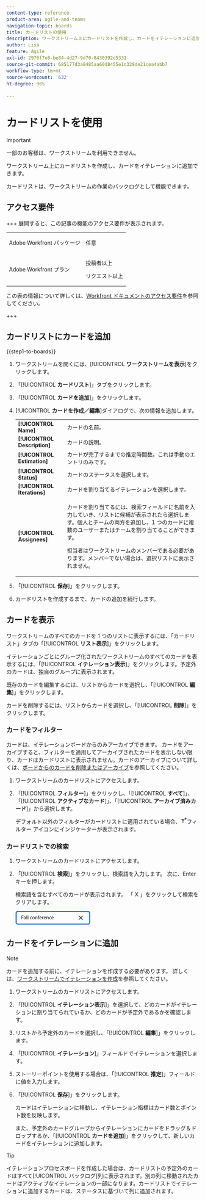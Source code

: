 ```yaml
---
content-type: reference
product-area: agile-and-teams
navigation-topic: boards
title: カードリストの使用
description: ワークストリーム上にカードリストを作成し、カードをイテレーションに追加できます。
author: Lisa
feature: Agile
exl-id: 2976f7e8-be84-4d27-9d70-8430392d5331
source-git-commit: 685177d3a8485aa60d8455e1c329de21cea4abb7
workflow-type: tm+mt
source-wordcount: '632'
ht-degree: 96%

---
```


# カードリストを使用

>[!IMPORTANT]
>
>一部のお客様は、ワークストリームを利用できません。

ワークストリーム上にカードリストを作成し、カードをイテレーションに追加できます。

カードリストは、ワークストリームの作業のバックログとして機能できます。

## アクセス要件

+++ 展開すると、この記事の機能のアクセス要件が表示されます。

<table style="table-layout:auto"> 
 <col> 
 <col> 
 <tbody> 
  <tr> 
   <td role="rowheader">Adobe Workfront パッケージ</td> 
   <td> <p>任意</p> </td> 
  </tr> 
  <tr> 
   <td role="rowheader">Adobe Workfront プラン</td> 
   <td> 
   <p>投稿者以上</p> 
   <p>リクエスト以上</p>
   </td> 
  </tr> 
 </tbody> 
</table>

この表の情報について詳しくは、[Workfront ドキュメントのアクセス要件](/help/quicksilver/administration-and-setup/add-users/access-levels-and-object-permissions/access-level-requirements-in-documentation.md)を参照してください。

+++

## カードリストにカードを追加

{{step1-to-boards}}

1. ワークストリームを開くには、[!UICONTROL **ワークストリームを表示**]&#x200B;をクリックします。
1. 「[!UICONTROL **カードリスト**]」タブをクリックします。
1. 「[!UICONTROL **カードを追加**]」をクリックします。
1. [!UICONTROL **カードを作成／編集**]&#x200B;ダイアログで、次の情報を追加します。

   <table style="table-layout:auto"> 
    <tbody> 
     <tr> 
      <td><strong>[!UICONTROL Name]</strong></td> 
      <td>カードの名前。</td> 
     </tr> 
     <tr> 
      <td><strong>[!UICONTROL Description]</strong></td> 
      <td>カードの説明。</td> 
     </tr>
     <tr> 
      <td><strong>[!UICONTROL Estimation]</strong></td> 
      <td>カードが完了するまでの推定時間数。これは手動のエントリのみです。</td> 
     </tr>
     <tr> 
      <td><strong>[!UICONTROL Status]</strong></td> 
      <td>カードのステータスを選択します。</td> 
     </tr>
     <tr> 
      <td><strong>[!UICONTROL Iterations]</strong></td> 
      <td>カードを割り当てるイテレーションを選択します。</td> 
     </tr>
     <tr> 
      <td><strong>[!UICONTROL Assignees]</strong></td> 
      <td><p>カードを割り当てるには、検索フィールドに名前を入力していき、リストに候補が表示されたら選択します。個人とチームの両方を追加し、1 つのカードに複数のユーザーまたはチームを割り当てることができます。</p><p>担当者はワークストリームのメンバーである必要があります。メンバーでない場合は、選択リストに表示されません。</p></td> 
     </tr>
    </tbody> 
   </table>

1. 「[!UICONTROL **保存**]」をクリックします。
1. カードリストを作成するまで、カードの追加を続行します。

## カードを表示

ワークストリームのすべてのカードを 1 つのリストに表示するには、「カードリスト」タブの「[!UICONTROL **リスト表示**]」をクリックします。

イテレーションごとにグループ化されたワークストリームのすべてのカードを表示するには、「[!UICONTROL **イテレーション表示**]」をクリックします。予定外のカードは、独自のグループに表示されます。

既存のカードを編集するには、リストからカードを選択し、「[!UICONTROL **編集**]」をクリックします。

カードを削除するには、リストからカードを選択し、「[!UICONTROL **削除**]」をクリックします。

### カードをフィルター

カードは、イテレーションボードからのみアーカイブできます。 カードをアーカイブすると、フィルターを適用してアーカイブされたカードを表示しない限り、カードはカードリストに表示されません。カードのアーカイブについて詳しくは、[ボードからのカードを削除またはアーカイブ](/help/quicksilver/agile/get-started-with-boards/delete-board-items.md)を参照してください。

1. ワークストリームのカードリストにアクセスします。
1. 「[!UICONTROL **フィルター**]」をクリックし、「[!UICONTROL **すべて**]」、「[!UICONTROL **アクティブなカード**]」、「[!UICONTROL **アーカイブ済みカード**]」から選択します。

   デフォルト以外のフィルターがカードリストに適用されている場合、![フィルターが適用された](assets/boards-filterapplied-30x30.png)フィルター アイコンにインジケーターが表示されます。

### カードリストでの検索

1. ワークストリームのカードリストにアクセスします。
1. 「[!UICONTROL **検索**]」をクリックし、検索語を入力します。 次に、Enter キーを押します。

   検索語を含むすべてのカードが表示されます。
「 X 」をクリックして検索をクリアします。

   ![ボード内のカードを検索](assets/boards-searchbox.png)

## カードをイテレーションに追加

>[!NOTE]
>
>カードを追加する前に、イテレーションを作成する必要があります。 詳しくは、[ワークストリームでイテレーションを作成](/help/quicksilver/agile/use-boards-agile-planning-tools/create-an-iteration-in-workstream.md)を参照してください。

1. ワークストリームのカードリストにアクセスします。
1. 「[!UICONTROL **イテレーション表示**]」を選択して、どのカードがイテレーションに割り当てられているか、どのカードが予定外であるかを確認します。
1. リストから予定外のカードを選択し、「[!UICONTROL **編集**]」をクリックします。
1. 「[!UICONTROL **イテレーション**]」フィールドでイテレーションを選択します。
1. ストーリーポイントを使用する場合は、「[!UICONTROL **推定**]」フィールドに値を入力します。
1. 「[!UICONTROL **保存**]」をクリックします。

   カードはイテレーションに移動し、イテレーション指標はカード数とポイント数を反映します。

   また、予定外のカードグループからイテレーションにカードをドラッグ＆ドロップするか、「[!UICONTROL **カードを追加**]」をクリックして、新しいカードをイテレーションに追加します。

>[!TIP]
>
>イテレーションプロセスボードを作成した場合は、カードリストの予定外のカードはすべて[!UICONTROL バックログ]列に表示されます。別の列に移動されたカードはアクティブなイテレーションの一部になります。カードリストでイテレーションに追加するカードは、ステータスに基づいて列に追加されます。
